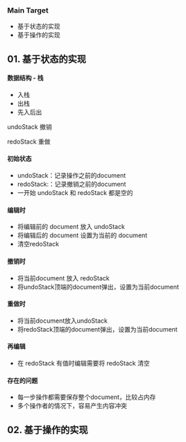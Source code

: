 ### Main Target

+ 基于状态的实现
+ 基于操作的实现



## 01. 基于状态的实现

#### 数据结构 - 栈

+ 入栈
+ 出栈
+ 先入后出



undoStack 撤销

redoStack 重做



#### 初始状态

+ undoStack：记录操作之前的document
+ redoStack:：记录撤销之前的document
+ 一开始 undoStack 和 redoStack 都是空的



#### 编辑时

+ 将编辑前的 document 放入 undoStack
+ 将编辑后的 document 设置为当前的 document
+ 清空redoStack



#### 撤销时

+ 将当前document 放入 redoStack
+ 将undoStack顶端的document弹出，设置为当前document

#### 重做时

+ 将当前document放入undoStack
+ 将redoStack顶端的document弹出，设置为当前document



#### 再编辑

+ 在 redoStack 有值时编辑需要将 redoStack 清空



#### 存在的问题

+ 每一步操作都需要保存整个document，比较占内存
+ 多个操作者的情况下，容易产生内容冲突



## 02. 基于操作的实现

